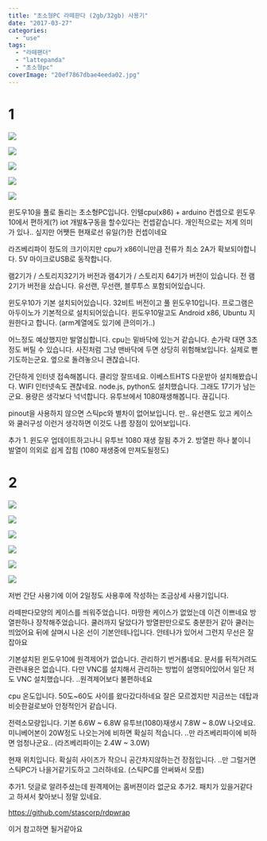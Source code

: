 ```yaml
---
title: "초소형PC 라떼판다 (2gb/32gb) 사용기"
date: "2017-03-27"
categories: 
  - "use"
tags: 
  - "라떼팬더"
  - "lattepanda"
  - "초소형pc"
coverImage: "20ef7867dbae4eeda02.jpg"
---
```


# 1

[![](images/11ca791d1bae459b9c2.jpg)](http://note.heyo.me/wp-content/uploads/2017/03/11ca791d1bae459b9c2.jpg)

[![](images/be9b3c21a02b4a7e82c.jpg)](http://note.heyo.me/wp-content/uploads/2017/03/be9b3c21a02b4a7e82c.jpg)

[![](images/7e624916ba0e403e9b4.jpg)](http://note.heyo.me/wp-content/uploads/2017/03/7e624916ba0e403e9b4.jpg)

[![](images/baaf9f184ab44e6b9c1.jpg)](http://note.heyo.me/wp-content/uploads/2017/03/baaf9f184ab44e6b9c1.jpg)

[![](images/2af322b1f65f4fdfb6b.jpg)](http://note.heyo.me/wp-content/uploads/2017/03/2af322b1f65f4fdfb6b.jpg)

윈도우10을 풀로 돌리는 초소형PC입니다. 인텔cpu(x86) + arduino 컨셉으로 윈도우10에서 편하게(?) iot 개발&구동을 할수있다는 컨셉같습니다. 개인적으로는 저게 의미가 있나.. 싶지만 어쨋든 현재로선 유일(?)한 컨셉이네요

라즈베리파이 정도의 크기이지만 cpu가 x86이니만큼 전류가 최소 2A가 확보되야합니다. 5V 마이크로USB로 동작합니다.

램2기가 / 스토리지32기가 버전과 램4기가 / 스토리지 64기가 버전이 있습니다. 전 램2기가 버전을 샀습니다. 유선랜, 무선랜, 블루투스 포함되어있습니다.

윈도우10가 기본 설치되어있습니다. 32비트 버전이고 풀 윈도우10입니다. 프로그램은 아두이노가 기본적으로 설치되어있습니다. 윈도우10말고도 Android x86, Ubuntu 지원한다고 합니다. (arm계열에도 있기에 큰의미가..)

어느정도 예상했지만 발열심합니다. cpu는 밑바닥에 있는거 같습니다. 손가락 대면 3초정도 버틸 수 있습니다. 사진처럼 그냥 맨바닥에 두면 상당히 위험해보입니다. 실제로 뻗기도하는군요. 옆으로 돌려놓으니 괜찮습니다.

간단하게 인터넷 접속해봅니다. 클리앙 잘뜨네요. 이베스트HTS 다운받아 설치해봤습니다. WIFI 인터넷속도 괜찮네요. node.js, python도 설치했습니다. 그래도 17기가 남는군요. 용량은 생각보다 넉넉합니다. 유투브에서 1080재생해봅니다. 끊깁니다.

pinout을 사용하지 않으면 스틱pc와 별차이 없어보입니다. 만.. 유선랜도 있고 케이스와 쿨러구성 이런거 생각하면 이것도 나름 장점이 있어보입니다.

추가 1. 윈도우 업데이트하고나니 유투브 1080 재생 잘됨 추가 2. 방열판 하나 붙이니 발열이 의외로 쉽게 잡힘 (1080 재생중에 만져도될정도)

# 2

[![](images/20ef7867dbae4eeda02.jpg)](http://note.heyo.me/wp-content/uploads/2017/03/20ef7867dbae4eeda02.jpg)

[![](images/e4e7fde1a5024d1d8d7.jpg)](http://note.heyo.me/wp-content/uploads/2017/03/e4e7fde1a5024d1d8d7.jpg)

[![](images/42ff6a3b73964bfbba4.png)](http://note.heyo.me/wp-content/uploads/2017/03/42ff6a3b73964bfbba4.png)

[![](images/e45af14b978d4da7a6c.jpg)](http://note.heyo.me/wp-content/uploads/2017/03/e45af14b978d4da7a6c.jpg)

[![](images/836084202fde4d50b33.jpg)](http://note.heyo.me/wp-content/uploads/2017/03/836084202fde4d50b33.jpg)

[![](images/ca10e3838a4c4a578da.jpg)](http://note.heyo.me/wp-content/uploads/2017/03/ca10e3838a4c4a578da.jpg)

저번 간단 사용기에 이어 2일정도 사용후에 작성하는 조금상세 사용기입니다.

라떼판다모양의 케이스를 씌워주었습니다. 마땅한 케이스가 없었는데 이건 이쁘네요 방열판하나 장착해주었습니다. 쿨러까지 달았다가 방열판만으로도 충분한거 같아 쿨러는 띄었어요 뒤에 살며시 나온 선이 기본안테나입니다. 안테나가 있어서 그런지 무선은 잘잡아요

기본설치된 윈도우10에 원격제어가 없습니다. 관리하기 번거롭네요. 문서를 뒤적거려도 관련내용은 없습니다. 다만 VNC를 설치해서 관리하는 방법이 설명되어있어서 일단 저도 VNC 설치했습니다. ..원격제어보다 불편하네요

cpu 온도입니다. 50도~60도 사이를 왔다갔다하네요 잘은 모르겠지만 지금쓰는 데탑과 비슷한걸로보아 안정적인거 같습니다.

전력소모량입니다. 기본 6.6W ~ 6.8W 유투브(1080)재생시 7.8W ~ 8.0W 나오네요. 미니베어본이 20W정도 나오는거에 비하면 확실히 적습니다. ..만 라즈베리파이에 비하면 엄청나군요.. (라즈베리파이는 2.4W ~ 3.0W)

현재 위치입니다. 확실히 사이즈가 작으니 공간차지않하는건 장점입니다. ..만 그럴거면 스틱PC가 나을거같기도하고 그러하네요. (스틱PC를 안써봐서 모름)

추가1. 덧글로 알려주셨는데 원격제어는 홈버젼이라 없군요 추가2. 패치가 있을거같다고 하셔서 찾아보니 정말 있네요.

https://github.com/stascorp/rdpwrap

이거 참고하면 될거같아요
